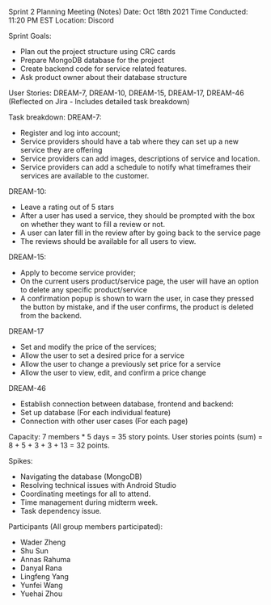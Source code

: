 Sprint 2 Planning Meeting (Notes)
Date: Oct 18th 2021
Time Conducted: 11:20 PM EST
Location: Discord

Sprint Goals: 
- Plan out the project structure using CRC cards 
- Prepare MongoDB database for the project
- Create backend code for service related features. 
- Ask product owner about their database structure

User Stories: 
DREAM-7, DREAM-10, DREAM-15, DREAM-17, DREAM-46 
(Reflected on Jira - Includes detailed task breakdown) 

Task breakdown: 
DREAM-7: 
- Register and log into account; 
- Service providers should have a tab where they can set up a new service they are offering
- Service providers can add images, descriptions of service and location.
- Service providers can add a schedule to notify what timeframes their services are available to the customer.

DREAM-10:
- Leave a rating out of 5 stars
- After a user has used a service, they should be prompted with the box on whether they want to fill a review or not.
- A user can later fill in the review after by going back to the service page
- The reviews should be available for all users to view.

DREAM-15:
- Apply to become service provider;
- On the current users product/service page, the user will have an option to delete any specific product/service
- A confirmation popup is shown to warn the user, in case they pressed the button by mistake, and if the user confirms, the product is deleted from the backend.
 
DREAM-17
- Set and modify the price of the services;
- Allow the user to set a desired price for a service
- Allow the user to change a previously set price for a service
- Allow the user to view, edit, and confirm a price change


DREAM-46
- Establish connection between database, frontend and backend:
- Set up database (For each individual feature)
- Connection with other user cases (For each page)

Capacity:
7 members * 5 days = 35 story points.
User stories points (sum) = 8 + 5 + 3 + 3 + 13 = 32 points.

Spikes: 
- Navigating the database (MongoDB)
- Resolving technical issues with Android Studio
- Coordinating meetings for all to attend. 
- Time management during midterm week.
- Task dependency issue. 

Participants (All group members participated):
- Wader Zheng
- Shu Sun
- Annas Rahuma
- Danyal Rana
- Lingfeng Yang
- Yunfei Wang
- Yuehai Zhou

